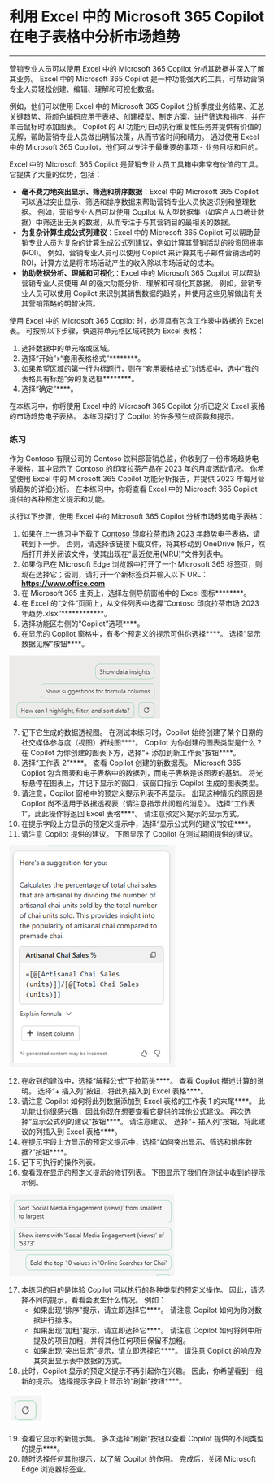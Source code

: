 # 利用 Excel 中的 Microsoft 365 Copilot 在电子表格中分析市场趋势
---
营销专业人员可以使用 Excel 中的 Microsoft 365 Copilot 分析其数据并深入了解其业务。 Excel 中的 Microsoft 365 Copilot 是一种功能强大的工具，可帮助营销专业人员轻松创建、编辑、理解和可视化数据。

例如，他们可以使用 Excel 中的 Microsoft 365 Copilot 分析季度业务结果、汇总关键趋势、将颜色编码应用于表格、创建模型、制定方案、进行筛选和排序，并在单击鼠标时添加图表。 Copilot 的 AI 功能可自动执行重复性任务并提供有价值的见解，帮助营销专业人员做出明智决策，从而节省时间和精力。 通过使用 Excel 中的 Microsoft 365 Copilot，他们可以专注于最重要的事项 - 业务目标和目的。

Excel 中的 Microsoft 365 Copilot 是营销专业人员工具箱中非常有价值的工具。 它提供了大量的优势，包括：

 -  **毫不费力地突出显示、筛选和排序数据**：Excel 中的 Microsoft 365 Copilot 可以通过突出显示、筛选和排序数据来帮助营销专业人员快速识别和整理数据。 例如，营销专业人员可以使用 Copilot 从大型数据集（如客户人口统计数据）中筛选出无关的数据，从而专注于与其营销目的最相关的数据。
 -  **为复杂计算生成公式列建议**：Excel 中的 Microsoft 365 Copilot 可以帮助营销专业人员为复杂的计算生成公式列建议，例如计算其营销活动的投资回报率 (ROI)。 例如，营销专业人员可以使用 Copilot 来计算其电子邮件营销活动的 ROI，计算方法是将市场活动产生的收入除以市场活动的成本。
 -  **协助数据分析、理解和可视化**：Excel 中的 Microsoft 365 Copilot 可以帮助营销专业人员使用 AI 的强大功能分析、理解和可视化其数据。 例如，营销专业人员可以使用 Copilot 来识别其销售数据的趋势，并使用这些见解做出有关其营销策略的明智决策。

使用 Excel 中的 Microsoft 365 Copilot 时，必须具有包含工作表中数据的 Excel 表。 可按照以下步骤，快速将单元格区域转换为 Excel 表格：

1.  选择数据中的单元格或区域。
2.  选择“开始”&gt;“套用表格格式”********。
3.  如果希望区域的第一行为标题行，则在“套用表格格式”对话框中，选中“我的表格具有标题”旁的复选框********。
4.  选择“确定”****。

在本练习中，你将使用 Excel 中的 Microsoft 365 Copilot 分析已定义 Excel 表格的市场趋势电子表格。 本练习探讨了 Copilot 的许多预生成函数和提示。<br>

### 练习

作为 Contoso 有限公司的 Contoso 饮料部营销总监，你收到了一份市场趋势电子表格，其中显示了 Contoso 的印度拉茶产品在 2023 年的月度活动情况。 你希望使用 Excel 中的 Microsoft 365 Copilot 功能分析报告，并提供 2023 年每月营销趋势的详细分析。 在本练习中，你将查看 Excel 中的 Microsoft 365 Copilot 提供的各种预定义提示和功能。

执行以下步骤，使用 Excel 中的 Microsoft 365 Copilot 分析市场趋势电子表格：

1.  如果在上一练习中下载了 [Contoso 印度拉茶市场 2023 年趋势](https://go.microsoft.com/fwlink/?linkid=2268822)电子表格，请转到下一步。 否则，请选择该链接下载文件，将其移动到 OneDrive 帐户，然后打开并关闭该文件，使其出现在“最近使用(MRU)”文件列表中。
2.  如果你已在 Microsoft Edge 浏览器中打开了一个 Microsoft 365 标签页，则现在选择它；否则，请打开一个新标签页并输入以下 URL：**https://www.office.com**
3.  在 Microsoft 365 主页上，选择左侧导航窗格中的 Excel 图标********。
4.  在 Excel 的“文件”页面上，从文件列表中选择“Contoso 印度拉茶市场 2023 年趋势.xlsx”************。
5.  选择功能区右侧的“Copilot”选项****。
6.  在显示的 Copilot 窗格中，有多个预定义的提示可供你选择****。 选择“显示数据见解”按钮****。
    
  ![屏幕截图显示 Copilot 窗格中预定义的提示。](../media/copilot-excel-prompts-fb96f587.png)
    
7.  记下它生成的数据透视图。 在测试本练习时，Copilot 始终创建了某个日期的社交媒体参与度（视图）折线图****。 Copilot 为你创建的图表类型是什么？ 在 Copilot 为你创建的图表下方，选择“+ 添加到新工作表”按钮****。
8.  选择“工作表 2”****。 查看 Copilot 创建的新数据表。 Microsoft 365 Copilot 包含图表和电子表格中的数据列，而电子表格是该图表的基础。 将光标悬停在图表上，并记下显示的窗口，该窗口指示 Copilot 生成的图表类型。
9.  请注意，Copilot 窗格中的预定义提示列表不再显示。 出现这种情况的原因是 Copilot 尚不适用于数据透视表（请注意指示此问题的消息）。 选择“工作表 1”，此此操作将返回 Excel 表格****。 请注意预定义提示的显示方式。
10. 在提示字段上方显示的预定义提示中，选择“显示公式列的建议”按钮****。
11. 请注意 Copilot 提供的建议。 下图显示了 Copilot 在测试期间提供的建议。
    
   ![屏幕截图显示涉及手工拉茶销售的 Copilot 建议。](../media/copilot-excel-suggestion-artisanal-63acef26.png)
    
12. 在收到的建议中，选择“解释公式”下拉箭头****。 查看 Copilot 描述计算的说明。 选择“+ 插入列”按钮，将此列插入到 Excel 表格****。
13. 请注意 Copilot 如何将此列数据添加到 Excel 表格的工作表 1 的末尾****。 此功能让你很感兴趣，因此你现在想要查看它提供的其他公式建议。 再次选择“显示公式列的建议”按钮****。 请注意建议。 选择“+ 插入列”按钮，将此建议的列插入到 Excel 表格****。
14. 在提示字段上方显示的预定义提示中，选择“如何突出显示、筛选和排序数据?”按钮****。
15. 记下可执行的操作列表。
16. 查看现在显示的预定义提示的修订列表。 下图显示了我们在测试中收到的提示示例。
    
   ![屏幕截图显示各种预定义的数据提示，例如排序、加粗和显示特定项。](../media/copilot-excel-data-prompts-a5b3d933.png)
    
17. 本练习的目的是体验 Copilot 可以执行的各种类型的预定义操作。 因此，请选择不同的提示，看看会发生什么情况。 例如：
     -  如果出现“排序”提示，请立即选择它****。 请注意 Copilot 如何为你对数据进行排序。
     -  如果出现“加粗”提示，请立即选择它****。 请注意 Copilot 如何将列中所提及的项目加粗，并将其他任何项目保留不加粗。
     -  如果出现“突出显示”提示，请立即选择它****。 请注意 Copilot 的响应及其突出显示表中数据的方式。
18. 此时，Copilot 显示的预定义提示不再引起你在兴趣。 因此，你希望看到一组新的提示。 选择提示字段上显示的“刷新”按钮****。
    
   ![屏幕截图显示“刷新提示”按钮。](../media/copilot-excel-refresh-prompt-icon-3e82c059.png)
    
    
19. 查看它显示的新提示集。 多次选择“刷新”按钮以查看 Copilot 提供的不同类型的提示****。
20. 随时选择任何其他提示，以了解 Copilot 的作用。 完成后，关闭 Microsoft Edge 浏览器标签业。
